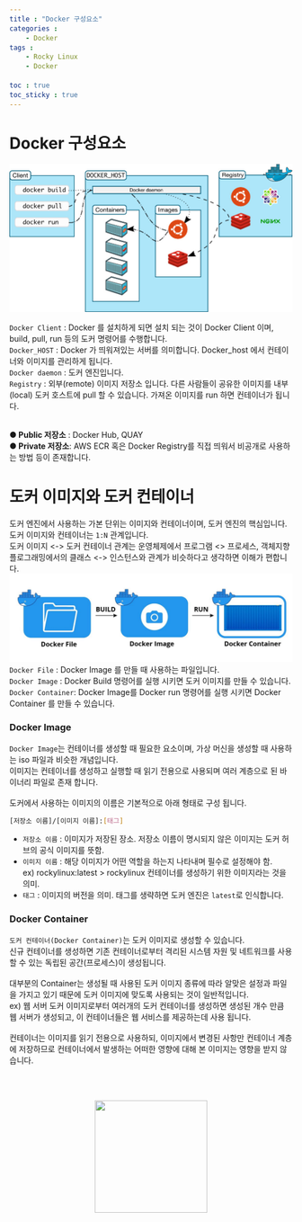 ```yaml
---
title : "Docker 구성요소"
categories :
    - Docker
tags :
    - Rocky Linux
    - Docker

toc : true
toc_sticky : true
---
```


# Docker 구성요소
<img src="https://github.com/hyundo0630/hyundo0630.github.io/blob/main/images/Docker%20%EA%B4%80%EB%A0%A8/Docker%20%EA%B5%AC%EC%84%B1%20%EC%9A%94%EC%86%8C.jpg?raw=true">

`Docker Client` : Docker 를 설치하게 되면 설치 되는 것이 Docker Client 이며, build, pull, run 등의 도커 명령어를 수행합니다.<br>
`Docker_HOST` : Docker 가 띄워져있는 서버를 의미합니다. Docker_host 에서 컨테이너와 이미지를 관리하게 됩니다.<br>
`Docker daemon` : 도커 엔진입니다.<br>
`Registry` : 외부(remote) 이미지 저장소 입니다. 다른 사람들이 공유한 이미지를 내부(local) 도커 호스트에 pull 할 수 있습니다. 가져온 이미지를 run 하면 컨테이너가 됩니다.<br>
<br>

**● Public 저장소** : Docker Hub, QUAY<br>
**● Private 저장소**: AWS ECR 혹은 Docker Registry를 직접 띄워서 비공개로 사용하는 방법 등이 존재합니다.

# 도커 이미지와 도커 컨테이너

도커 엔진에서 사용하는 가본 단위는 이미지와 컨테이너이며, 도커 엔진의 핵심입니다.
<br>
도커 이미지와 컨테이너는 `1:N` 관계입니다.
<br>
도커 이미지 <-> 도커 컨테이너 관계는 운영체제에서 프로그램 <> 프로세스, 객체지향 플로그래밍에서의 클래스 <-> 인스턴스와 관계가 비슷하다고 생각하면 이해가 편합니다.
<br>
<img src="https://github.com/hyundo0630/hyundo0630.github.io/blob/main/images/Docker%20%EA%B4%80%EB%A0%A8/%EB%8F%84%EC%BB%A4%20%EC%9D%B4%EB%AF%B8%EC%A7%80%20%EC%99%80%EC%BB%A8%ED%85%8C%EC%9D%B4%EB%84%88.png?raw=true">
<br>
`Docker File` : Docker Image 를 만들 때 사용하는 파일입니다.<br>
`Docker Image` : Docker Build 명령어를 실행 시키면 도커 이미지를 만들 수 있습니다.<br>
`Docker Container`: Docker Image를 Docker run 명령어를 실행 시키면 Docker Container 를 만들 수 있습니다.

### Docker Image
`Docker Image`는 컨테이너를 생성할 때 필요한 요소이며, 가상 머신을 생성할 때 사용하는 iso 파일과 비슷한 개념입니다.<br>
이미지는 컨테이너를 생성하고 실행할 때 읽기 전용으로 사용되며 여러 계층으로 된 바이너리 파일로 존재 합니다.<br>
<br>
도커에서 사용하는 이미지의 이름은 기본적으로 아래 형태로 구성 됩니다.

```bash
[저장소 이름]/[이미지 이름]:[태그]
```
- `저장소 이름` : 이미지가 저장된 장소. 저장소 이름이 명시되지 않은 이미지는 도커 허브의 공식 이미지를 뜻함.<br>
- `이미지 이름` : 해당 이미지가 어떤 역할을 하는지 나타내며 필수로 설정해야 함.<br> 
ex) rockylinux:latest > rockylinux 컨테이너를 생성하기 위한 이미지라는 것을 의미.<br>
- `태그` : 이미지의 버전을 의미. 태그를 생략하면 도커 엔진은 `latest`로 인식합니다.

### Docker Container
`도커 컨테이너(Docker Container)`는 도커 이미지로 생성할 수 있습니다.<br>신규 컨테이너를 생성하면 기존 컨테이너로부터 격리된 시스템 자원 및 네트워크를 사용할 수 있는 독립된 공간(프로세스)이 생성됩니다.
<br>
<br>
대부분의 Container는 생성될 때 사용된 도커 이미지 종류에 따라 알맞은 설정과 파일을 가지고 있기 때문에 도커 이미지에 맞도록 사용되는 것이 일반적입니다.<br>
ex) 웹 서버 도커 이미지로부터 여러개의 도커 컨테이너를 생성하면 생성된 개수 만큼 웹 서버가 생성되고, 이 컨테이너들은 웹 서비스를 제공하는데 사용 됩니다.<br>
<br>
컨테이너는 이미지를 읽기 전용으로 사용하되, 이미지에서 변경된 사항만 컨테이너 계층에 저장하므로 컨테이너에서 발생하는 어떠한 영향에 대해 본 이미지는 영향을 받지 않습니다.

<br><br>
<div style="text-align:center;">
<img src="https://github.com/hyundo0630/hyundo0630.github.io/blob/main/images/%EA%B0%90%EC%82%AC%ED%95%A9%EB%8B%88%EB%8B%A4.gif?raw=true" width="200" height="200">
</div>